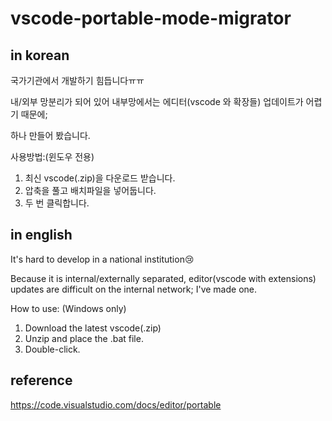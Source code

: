 # vscode-portable-mode-migrator

## in korean

국가기관에서 개발하기 힘듭니다ㅠㅠ

내/외부 망분리가 되어 있어 내부망에서는 에디터(vscode 와 확장들) 업데이트가 어렵기 때문에;

하나 만들어 봤습니다.

사용방법:(윈도우 전용)

1. 최신 vscode(.zip)을 다운로드 받습니다.
2. 압축을 풀고 배치파일을 넣어둡니다.
3. 두 번 클릭합니다.

## in english

It's hard to develop in a national institution😢

Because it is internal/externally separated, editor(vscode with extensions) updates are difficult on the internal network;
I've made one.

How to use: (Windows only)

1. Download the latest vscode(.zip)
2. Unzip and place the .bat file.
3. Double-click.

## reference

https://code.visualstudio.com/docs/editor/portable
